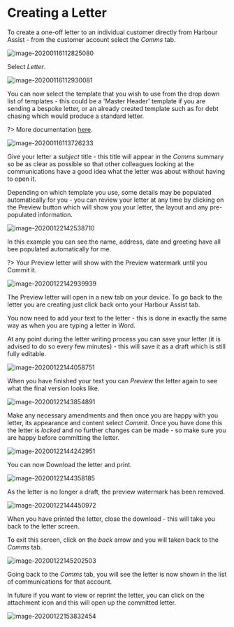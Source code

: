 Creating a Letter
===

To create a one-off letter to an individual customer directly from Harbour Assist - from the customer account select the *Comms* tab.

![image-20200116112825080](image-20200116112825080.png)

Select *Letter*.

![image-20200116112930081](image-20200116112930081.png)

You can now select the template that you wish to use from the drop down list of templates - this could be a 'Master Header' template if you are sending a bespoke letter, or an already created template such as for debt chasing which would produce a standard letter.

?> More documentation [here](communications/LetterTemplates.md).

![image-20200116113726233](image-20200116113726233.png)

Give your letter a *subject* title - this title will appear in the *Comms* summary so be as clear as possible so that other colleagues looking at the communications have a good idea what the letter was about without having to open it.

Depending on which template you use, some details may be populated automatically for you - you can review your letter at any time by clicking on the Preview button which will show you your letter, the layout and any pre-populated information.

![image-20200122142538710](image-20200122142538710.png)

In this example you can see the name, address, date and greeting have all bee populated automatically for me.  

?> Your Preview letter will show with the Preview watermark until you Commit it.

![image-20200122142939939](image-20200122142939939.png)



The Preview letter will open in a new tab on your device.  To go back to the letter you are creating just click back onto your Harbour Assist tab.

You now need to add your text to the letter - this is done in exactly the same way as when you are typing a letter in Word.

At any point during the letter writing process you can save your letter (it is advised to do so every few minutes) - this will save it as a draft which is still fully editable.

![image-20200122144058751](image-20200122144058751.png)



When you have finished your text you can *Preview* the letter again to see what the final version looks like.

![image-20200122143854891](image-20200122143854891.png)

Make any necessary amendments and then once you are happy with you letter, its appearance and content select *Commit*.  Once you have done this the letter is *locked* and no further changes can be made - so make sure you are happy before committing the letter.

![image-20200122144242951](image-20200122144242951.png)

You can now Download the letter and print.

![image-20200122144358185](image-20200122144358185.png)

As the letter is no longer a draft, the preview watermark has been removed.

![image-20200122144450972](image-20200122144450972.png)

When you have printed the letter, close the download - this will take you back to the letter screen.

To exit this screen, click on the *back* arrow and you will taken back to the *Comms* tab.

![image-20200122145202503](image-20200122145202503.png)

Going back to the *Comms* tab, you will see the letter is now shown in the list of communications for that account.  

In future if you want to view or reprint the letter, you can click on the attachment icon and this will open up the committed letter.

![image-20200122153832454](image-20200122153832454.png)


